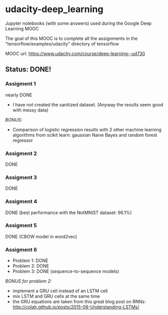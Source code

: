 # udacity-deep_learning
Jupyter notebooks (with some answers) used during the Google Deep Learning MOOC

The goal of this MOOC is to complete all the assignments in the "tensorflow/examples/udacity" directory of tensorflow

MOOC url: https://www.udacity.com/course/deep-learning--ud730

## Status: DONE!

### Assigment 1
nearly DONE
* I have not created the sanitized dataset. (Anyway the results seem good with messy data)

*BONUS:*
* Comparison of logistic regression results with 2 other machine learning algorithms from scikit learn: gaussian Naive Bayes and random forest regressor
 
### Assigment 2
DONE

### Assigment 3
DONE

### Assigment 4
DONE (best performance with the NotMNIST dataset: 96.1%)

### Assigment 5
DONE (CBOW model in word2vec)

### Assigment 6
* Problem 1: DONE
* Problem 2: DONE
* Problem 3: DONE (sequence-to-sequence models) 

*BONUS for problem 2:*
* implement a GRU cell instead of an LSTM cell
* mix LSTM and GRU cells at the same time
* the GRU equations are taken from this great blog post on RNNs: http://colah.github.io/posts/2015-08-Understanding-LSTMs/
